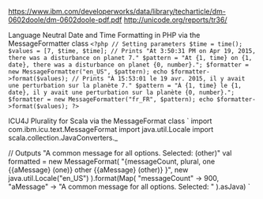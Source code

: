 https://www.ibm.com/developerworks/data/library/techarticle/dm-0602doole/dm-0602doole-pdf.pdf
http://unicode.org/reports/tr36/


Language Neutral Date and Time Formatting in PHP via the MessageFormatter class
`<?php // Setting parameters $time = time(); $values = [7, $time, $time]; // Prints "At 3:50:31 PM on Apr 19, 2015, there was a disturbance on planet 7." $pattern = "At {1, time} on {1, date}, there was a disturbance on planet {0, number}."; $formatter = new MessageFormatter("en_US", $pattern); echo $formatter->format($values); // Prints "À 15:53:01 le 19 avr. 2015, il y avait une perturbation sur la planète 7." $pattern = "À {1, time} le {1, date}, il y avait une perturbation sur la planète {0, number}."; $formatter = new MessageFormatter("fr_FR", $pattern); echo $formatter->format($values); ?>`

ICU4J Plurality for Scala via the MessageFormat class
`
import com.ibm.icu.text.MessageFormat
import java.util.Locale
import scala.collection.JavaConverters._
 

// Outputs "A common message for all options. Selected: (other)"
val formatted = new MessageFormat(
  "{messageCount, plural, one {{aMessage} (one)} other {{aMessage} (other)} }",
  new java.util.Locale("en_US")
).format(Map(
  "messageCount" -> 900,
  "aMessage" -> "A common message for all options. Selected: "
).asJava)
`